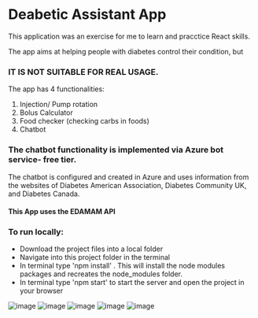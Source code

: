 # Deabetic Assistant App

This application was an exercise for me to learn and pracctice React skills. 

The app aims at helping people with diabetes control their condition, but 

### IT IS NOT SUITABLE FOR REAL USAGE. 

The app has 4 functionalities: 

1) Injection/ Pump rotation
2) Bolus Calculator
3) Food checker (checking carbs in foods)
4) Chatbot

### The chatbot functionality is implemented via Azure bot service- free tier. 
The chatbot is configured and created in Azure and uses information from the websites of Diabetes American Association, Diabetes Community UK, and Diabetes Canada.

#### This App uses the EDAMAM API 

### To run locally: 
- Download the project files into a local folder 
- Navigate into this project folder in the terminal 
- In terminal type 'npm install' . This will install the node modules packages and recreates the node_modules folder. 
- In terminal type 'npm start' to start the server and open the project in your browser
 
![image](https://github.com/teoaldridge/diabetic-assistant/assets/74827533/8f5babba-df0a-4a2e-80f8-87ea6e129e25)
![image](https://github.com/teoaldridge/diabetic-assistant/assets/74827533/32b3e49b-0c90-4bff-ab9c-e58b7919d8b0)
![image](https://github.com/teoaldridge/diabetic-assistant/assets/74827533/d6cf3ad3-688b-4dcd-a925-a5ce6f35387d)
![image](https://github.com/user-attachments/assets/24b069f3-dfff-4293-a2f8-0960cff39622)
![image](https://github.com/user-attachments/assets/3d354fa5-0e52-488b-874f-bd412e38dd21)



